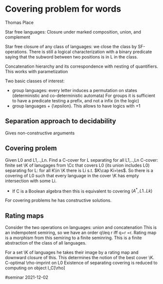 # Covering problem for words
Thomas Place

Star free languages:
Closure under marked composition, union, and complement

Star free closure of any class of languages: we close the class by
SF-operations.
There is still a logical characterization with a binary predicate saying that
the subword between two positions is in L in the class.

Concatenation hierarchy and its correspondence with nesting of quantifiers.
This works with parametization

Two basic classes of interest:
- group languages: every letter induces a permutation on states (deterministic
  and co-deterministic automata)
  For groups it is sufficient to have a predicate testing a prefix, and not a
  infix (in the logic)
- group languages + {\epsilon}. This allows to have logics with +1

## Separation approach to decidability
Gives non-constructive arguments

## Covering prolem
Given L0 and L1,..,Ln. 
Find a C-cover for L separating for all L1,..,Ln
C-cover: finite set \K of lanugages from \Cc that covers L0 (its union includes L0)
separating for L: for all K\in \K there is Li s.t. $K\cap Ki=\es$.
So there is a covering of L0 such that every language in the cover \K has empty
intersection with some Li.

- If C is a Boolean algebra then this is equivalent to covering $(A^*,L1..Lk)$

For covering problems he has constructive solutions.

## Rating maps
Consider the two operations on languages: union and concatenation
This is an indempotent semiring, so we have an order q\leq r iff q+r =r.
Rating map is a morphism from this semiring to a finite seminring. This is a
finite abstraction of the class of all languages. 

For a set \K of languages he takes their image by a rating map and downward
closure of this.
This determines the notion of the best cover \K.
C-optimal \rho-imprint on L0
Existence of separating covering is reduced to computing on object I_C[\rho]







#seminar 2021-12-02